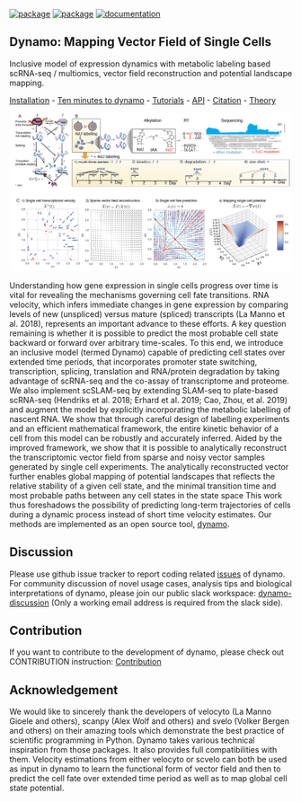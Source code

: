 [![package](https://github.com/aristoteleo/dynamo-release/workflows/Python%20package/badge.svg)](https://github.com/aristoteleo/dynamo-release/runs/950435412) [![package](https://github.com/aristoteleo/dynamo-release/workflows/Upload%20Python%20Package/badge.svg)](https://pypi.org/project/dynamo-release/) [![documentation](https://readthedocs.org/projects/dynamo-release/badge/?version=latest)](https://dynamo-release.readthedocs.io)
## **Dynamo**: Mapping Vector Field of Single Cells

Inclusive model of expression dynamics with metabolic labeling based scRNA-seq / multiomics, vector field reconstruction and potential landscape mapping.

[Installation](https://dynamo-release.readthedocs.io/en/latest/ten_minutes_to_dynamo.html#how-to-install) - [Ten minutes to dynamo](https://dynamo-release.readthedocs.io/en/latest/ten_minutes_to_dynamo.html) - [Tutorials](https://dynamo-release.readthedocs.io/en/latest/zebrafish.html) - [API](https://dynamo-release.readthedocs.io/en/latest/API.html) - [Citation](https://github.com/aristoteleo/dynamo-release/wiki/Dynamo-workflow#citation) - [Theory](https://github.com/aristoteleo/dynamo-release/wiki/Dynamo-workflow#theory-behind-dynamo)

![Dynamo](https://raw.githubusercontent.com/Xiaojieqiu/jungle/master/dynamo_intro.png)

Understanding how gene expression in single cells progress over time is vital for revealing the mechanisms governing cell fate transitions. RNA velocity, which infers immediate changes in gene expression by comparing levels of new (unspliced) versus mature (spliced) transcripts (La Manno et al. 2018), represents an important advance to these efforts. A key question remaining is whether it is possible to predict the most probable cell state backward or forward over arbitrary time-scales. To this end, we introduce an inclusive model (termed Dynamo) capable of predicting cell states over extended time periods, that incorporates promoter state switching, transcription, splicing, translation and RNA/protein degradation by taking advantage of scRNA-seq and the co-assay of transcriptome and proteome. We also implement scSLAM-seq by extending SLAM-seq to plate-based scRNA-seq (Hendriks et al. 2018; Erhard et al. 2019; Cao, Zhou, et al. 2019) and augment the model by explicitly incorporating the metabolic labelling of nascent RNA. We show that through careful design of labelling experiments and an efficient mathematical framework, the entire kinetic behavior of a cell from this model can be robustly and accurately inferred. Aided by the improved framework, we show that it is possible to analytically reconstruct the transcriptomic vector field from sparse and noisy vector samples generated by single cell experiments. The analytically reconstructed vector further enables global mapping of potential landscapes that reflects the relative stability of a given cell state, and the minimal transition time and most probable paths between any cell states in the state space This work thus foreshadows the possibility of predicting long-term trajectories of cells during a dynamic process instead of short time velocity estimates. Our methods are implemented as an open source tool, [dynamo](https://github.com/aristoteleo/dynamo-release).

## Discussion 
Please use github issue tracker to report coding related [issues](https://github.com/aristoteleo/dynamo-release/issues) of dynamo. For community discussion of novel usage cases, analysis tips and biological interpretations of dynamo, please join our public slack workspace: [dynamo-discussion](https://join.slack.com/t/dynamo-discussionhq/shared_invite/zt-ghve9pzp-r9oJ9hSQznWrDcx1fCog6g) (Only a working email address is required from the slack side).

## Contribution 
If you want to contribute to the development of dynamo, please check out CONTRIBUTION instruction: [Contribution](https://github.com/aristoteleo/dynamo-release/blob/master/CONTRIBUTING.md)

## Acknowledgement
We would like to sincerely thank the developers of velocyto (La Manno Gioele and others), scanpy (Alex Wolf and others) and svelo (Volker Bergen and others) on their amazing tools which demonstrate the best practice of scientific programming in Python. Dynamo takes various technical inspiration from those packages. It also provides full compatibilities with them. Velocity estimations from either velocyto or scvelo can both be used as input in dynamo to learn the functional form of vector field and then to predict the cell fate over extended time period as well as to map global cell state potential. 
